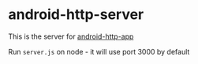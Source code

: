 # android-http-server
This is the server for <a href="https://github.com/JSON-G/android-http-app">android-http-app</a>

Run `server.js` on node - it will use port 3000 by default
